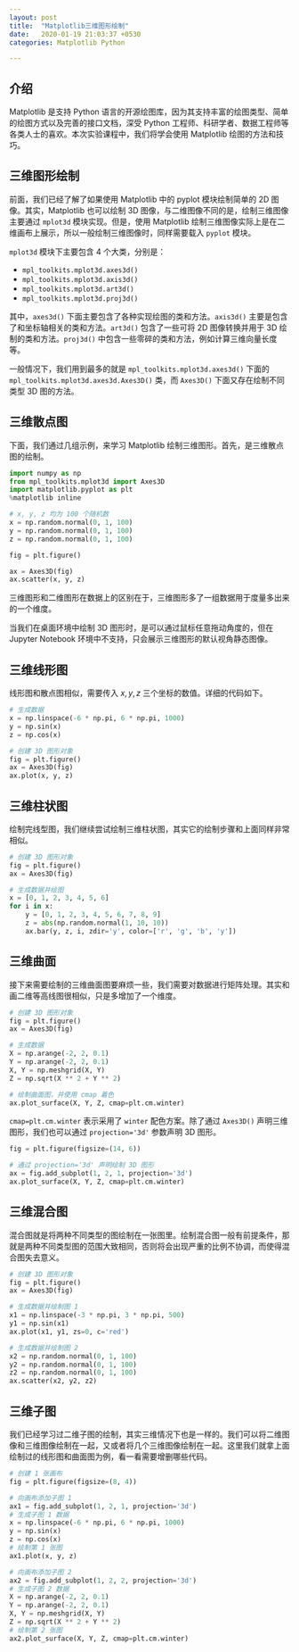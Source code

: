 ```yaml
---
layout: post
title:  "Matplotlib三维图形绘制"
date:   2020-01-19 21:03:37 +0530
categories: Matplotlib Python

---
```

## 介绍
Matplotlib 是支持 Python 语言的开源绘图库，因为其支持丰富的绘图类型、简单的绘图方式以及完善的接口文档，深受 Python 工程师、科研学者、数据工程师等各类人士的喜欢。本次实验课程中，我们将学会使用 Matplotlib 绘图的方法和技巧。

## 三维图形绘制
前面，我们已经了解了如果使用 Matplotlib 中的 pyplot 模块绘制简单的 2D 图像。其实，Matplotlib 也可以绘制 3D 图像，与二维图像不同的是，绘制三维图像主要通过 `mplot3d` 模块实现。但是，使用 Matplotlib 绘制三维图像实际上是在二维画布上展示，所以一般绘制三维图像时，同样需要载入 `pyplot` 模块。

`mplot3d` 模块下主要包含 4 个大类，分别是：
- `mpl_toolkits.mplot3d.axes3d()`
- `mpl_toolkits.mplot3d.axis3d()`
- `mpl_toolkits.mplot3d.art3d()`
- `mpl_toolkits.mplot3d.proj3d()`

其中，`axes3d()` 下面主要包含了各种实现绘图的类和方法。`axis3d()` 主要是包含了和坐标轴相关的类和方法。`art3d()` 包含了一些可将 2D 图像转换并用于 3D 绘制的类和方法。`proj3d()` 中包含一些零碎的类和方法，例如计算三维向量长度等。

一般情况下，我们用到最多的就是 `mpl_toolkits.mplot3d.axes3d()` 下面的 `mpl_toolkits.mplot3d.axes3d.Axes3D()` 类，而 `Axes3D()` 下面又存在绘制不同类型 3D 图的方法。

## 三维散点图
下面，我们通过几组示例，来学习 Matplotlib 绘制三维图形。首先，是三维散点图的绘制。

``` python
import numpy as np
from mpl_toolkits.mplot3d import Axes3D
import matplotlib.pyplot as plt
%matplotlib inline

# x, y, z 均为 100 个随机数
x = np.random.normal(0, 1, 100)
y = np.random.normal(0, 1, 100)
z = np.random.normal(0, 1, 100)

fig = plt.figure()

ax = Axes3D(fig)
ax.scatter(x, y, z)

```

三维图形和二维图形在数据上的区别在于，三维图形多了一组数据用于度量多出来的一个维度。

当我们在桌面环境中绘制 3D 图形时，是可以通过鼠标任意拖动角度的，但在 Jupyter Notebook 环境中不支持，只会展示三维图形的默认视角静态图像。

## 三维线形图
线形图和散点图相似，需要传入 $x, y, z$ 三个坐标的数值。详细的代码如下。
```python
# 生成数据
x = np.linspace(-6 * np.pi, 6 * np.pi, 1000)
y = np.sin(x)
z = np.cos(x)

# 创建 3D 图形对象
fig = plt.figure()
ax = Axes3D(fig)
ax.plot(x, y, z)
```
## 三维柱状图
绘制完线型图，我们继续尝试绘制三维柱状图，其实它的绘制步骤和上面同样非常相似。
```python
# 创建 3D 图形对象
fig = plt.figure()
ax = Axes3D(fig)

# 生成数据并绘图
x = [0, 1, 2, 3, 4, 5, 6]
for i in x:
    y = [0, 1, 2, 3, 4, 5, 6, 7, 8, 9]
    z = abs(np.random.normal(1, 10, 10))
    ax.bar(y, z, i, zdir='y', color=['r', 'g', 'b', 'y'])
```
## 三维曲面

接下来需要绘制的三维曲面图要麻烦一些，我们需要对数据进行矩阵处理。其实和画二维等高线图很相似，只是多增加了一个维度。
```python
# 创建 3D 图形对象
fig = plt.figure()
ax = Axes3D(fig)

# 生成数据
X = np.arange(-2, 2, 0.1)
Y = np.arange(-2, 2, 0.1)
X, Y = np.meshgrid(X, Y)
Z = np.sqrt(X ** 2 + Y ** 2)

# 绘制曲面图，并使用 cmap 着色
ax.plot_surface(X, Y, Z, cmap=plt.cm.winter)
```
`cmap=plt.cm.winter` 表示采用了 `winter` 配色方案。除了通过 `Axes3D()` 声明三维图形，我们也可以通过 `projection='3d'` 参数声明 3D 图形。

```python
fig = plt.figure(figsize=(14, 6))

# 通过 projection='3d' 声明绘制 3D 图形
ax = fig.add_subplot(1, 2, 1, projection='3d')
ax.plot_surface(X, Y, Z, cmap=plt.cm.winter)
```

## 三维混合图
混合图就是将两种不同类型的图绘制在一张图里。绘制混合图一般有前提条件，那就是两种不同类型图的范围大致相同，否则将会出现严重的比例不协调，而使得混合图失去意义。

```python
# 创建 3D 图形对象
fig = plt.figure()
ax = Axes3D(fig)

# 生成数据并绘制图 1
x1 = np.linspace(-3 * np.pi, 3 * np.pi, 500)
y1 = np.sin(x1)
ax.plot(x1, y1, zs=0, c='red')

# 生成数据并绘制图 2
x2 = np.random.normal(0, 1, 100)
y2 = np.random.normal(0, 1, 100)
z2 = np.random.normal(0, 1, 100)
ax.scatter(x2, y2, z2)
```
## 三维子图
我们已经学习过二维子图的绘制，其实三维情况下也是一样的。我们可以将二维图像和三维图像绘制在一起，又或者将几个三维图像绘制在一起。这里我们就拿上面绘制过的线形图和曲面图为例，看一看需要增删哪些代码。

```python
# 创建 1 张画布
fig = plt.figure(figsize=(8, 4))

# 向画布添加子图 1
ax1 = fig.add_subplot(1, 2, 1, projection='3d')
# 生成子图 1 数据
x = np.linspace(-6 * np.pi, 6 * np.pi, 1000)
y = np.sin(x)
z = np.cos(x)
# 绘制第 1 张图
ax1.plot(x, y, z)

# 向画布添加子图 2
ax2 = fig.add_subplot(1, 2, 2, projection='3d')
# 生成子图 2 数据
X = np.arange(-2, 2, 0.1)
Y = np.arange(-2, 2, 0.1)
X, Y = np.meshgrid(X, Y)
Z = np.sqrt(X ** 2 + Y ** 2)
# 绘制第 2 张图
ax2.plot_surface(X, Y, Z, cmap=plt.cm.winter)
```